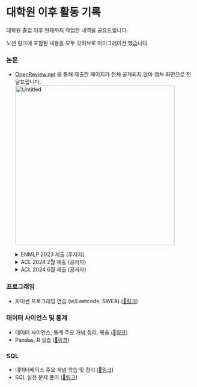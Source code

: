 # 대학원 이후 활동 기록

대학원 졸업 이후 현재까지 작업한 내역을 공유드립니다. 

노션 링크에 포함된 내용을 모두 깃허브로 마이그레이션 했습니다. 

### 논문

- [OpenReview.net](http://OpenReview.net) 을 통해 제출한 페이지가 전체 공개되지 않아 캡쳐 화면으로 전달드립니다.
  <img width="424" alt="Untitled" src="https://github.com/user-attachments/assets/1408fbbf-6985-4e40-9199-8ba358037c09">
  
  <details>
    <summary>ENMLP 2023 제출 (주저자)</summary>
      <img src="https://github.com/user-attachments/assets/20f9cda0-3ed8-4d36-bfdd-a48d8dd356f6"  width="600" height="250"/>
  </details>
  
  <details>
    <summary>ACL 2024 2월 제출 (공저자)</summary>
      <img src="https://github.com/user-attachments/assets/1666d332-db8d-439f-815b-f8fa32c76407"  width="600" height="250"/>
  </details>
  
  <details>
    <summary>ACL 2024 6월 제출 (공저자)</summary>
       <img src="https://github.com/user-attachments/assets/5dee05c6-3b30-4c23-9e03-2b0918b7c1ab"  width="600" height="250"/>
  </details>    

### 프로그래밍

- 파이썬 프로그래밍 연습 (w/Leetcode, SWEA) ([📍링크](https://www.notion.so/66797a05b716494fa98f706449a3bc7e?pvs=21))

### 데이터 사이언스 및 통계

- 데이터 사이언스, 통계 주요 개념 정리, 복습 ([📍링크](https://www.notion.so/Practical-Statistics-e08b39f304de46f6970e861554c7972e?pvs=21))
- Pandas, R 실습 ([📍링크](https://github.com/ye7dev/dev-notebook/tree/main/prac_stat))

### SQL

- 데이터베이스 주요 개념 학습 및 정리 ([📍링크](https://www.notion.so/Learning-SQL-6f5006f0a7ae4f3e8456a06a399a1456?pvs=21))
- SQL 실전 문제 풀이 ([📍링크](https://www.notion.so/Practicing-SQL-a1b3af4d6cc34b399f9cf82c7d2091c0?pvs=21))
